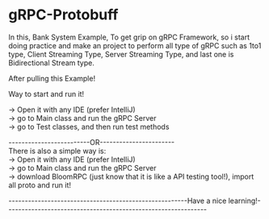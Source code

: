 # gRPC-Protobuff
In this, Bank System Example, To get grip on gRPC Framework, so i start doing practice and make an project to perform all type of gRPC such as 1to1 type, Client Streaming Type, Server Streaming Type, and last one is Bidirectional Stream type. 


After pulling this Example!

Way to start and run it!

-> Open it with any IDE (prefer IntelliJ)                                                                                                                                 
-> go to Main class and run the gRPC Server                                                                                                                               
-> go to Test classes, and then run test methods                                                                                                                                                            

-------------------------OR-----------------------                                                                                                                       
There is also a simple way is:                                                                                                                                           
                         -> Open it with any IDE (prefer IntelliJ)                                                                                                       
                         -> go to Main class and run the gRPC Server                                                                                                     
                         -> download BloomRPC (just know that it is like a API testing tool!), import all proto and run it!
                                                                                                                                                                          
 
 
 
 
 -------------------------------------------------------Have a nice learning!--------------------------------------------------------------
